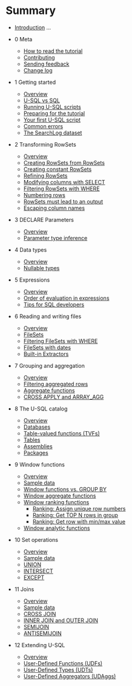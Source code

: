 # Summary

* [Introduction](README.md) ...

* 0 Meta
  * [How to read the tutorial](meta/how-to-read.md)
  * [Contributing](meta/contributing.md)
  * [Sending feedback](meta/feedback.md)
  * [Change log](meta/change-log.md)

* 1 Getting started
  * [Overview](getting-started/getting-started-intro.md)
  * [U-SQL vs SQL](getting-started/usql-vs-sql.md)
  * [Running U-SQL scripts](getting-started/running-usql-scripts.md)
  * [Preparing for the tutorial](getting-started/preparing-for-the-tutorial.md)
  * [Your first U-SQL script](getting-started/your-first-usql-script.md)
  * [Common errors](getting-started/common-errors.md)
  * [The SearchLog dataset](getting-started/searchlog-dataset.md) 

* 2 Transforming RowSets
  * [Overview](transforming-rowsets/transforming-rowsets-intro.md)
  * [Creating RowSets from RowSets](transforming-rowsets/creating-rowsets-from-rowsets.md)
  * [Creating constant RowSets](transforming-rowsets/creating-constant-rowsets.md)
  * [Refining RowSets](transforming-rowsets/refining-rowsets.md)
  * [Modifying columns with SELECT](transforming-rowsets/modifying-columns-with-select.md)
  * [Filtering RowSets with WHERE](transforming-rowsets/filtering-rowsets-with-where.md)
  * [Numbering rows](transforming-rowsets/numbering-rows.md)
  * [RowSets must lead to an output](transforming-rowsets/rowsets-must-lead-to-an-output.md)
  * [Escaping column names](transforming-rowsets/escaping-column-names.md)

* 3 DECLARE Parameters
  * [Overview](declare-parameters/declare-parameters-intro.md)
  * [Parameter type inference](declare-parameters/parameter-type-inference.md)

* 4 Data types
  * [Overview](data-types/data-types-intro.md)
  * [Nullable types](data-types/nullable-types.md)

* 5 Expressions
  * [Overview](expressions/expressions-intro.md)
  * [Order of evaluation in expressions](expressions/order-of-evaluation-in-expressions.md)
  * [Tips for SQL developers](expressions/tips-for-sql-developers.md)

* 6 Reading and writing files
  * [Overview](reading-and-writing-files/reading-and-writing-files-intro.md)
  * [FileSets](reading-and-writing-files/filesets.md)
  * [Filtering FileSets with WHERE](reading-and-writing-files/filtering-filesets-with-where.md)
  * [FileSets with dates](reading-and-writing-files/filesets-with-dates.md)
  * [Built-in Extractors](reading-and-writing-files/built-in-extractors.md)

* 7 Grouping and aggregation
  * [Overview](grouping-and-aggregation/grouping-and-aggregation-intro.md)
  * [Filtering aggregated rows](grouping-and-aggregation/filtering-aggregated-rows.md)
  * [Aggregate functions](grouping-and-aggregation/aggregate-functions.md)
  * [CROSS APPLY and ARRAY\_AGG](grouping-and-aggregation/cross-apply-and-array_agg.md)

* 8 The U-SQL catalog
  * [Overview](usql-catalog/usql-catalog-intro.md)
  * [Databases](usql-catalog/usql-databases.md)
  * [Table-valued functions \(TVFs\)](usql-catalog/usql-table-valued-functions.md)
  * [Tables](usql-catalog/usql-tables.md)
  * [Assemblies](usql-catalog/assemblies.md)
  * [Packages](usql-catalog/packages.md)

* 9 Window functions
  * [Overview](window-functions/window-functions-intro.md)
  * [Sample data](window-functions/sample-data.md)
  * [Window functions vs. GROUP BY](window-functions/window-functions-vs-group-by.md)
  * [Window aggregate functions](window-functions/window-aggregate-functions.md)
  * [Window ranking functions](window-functions/window-ranking-functions.md)
    * [Ranking: Assign unique row numbers](window-functions/ranking-assign-new-unique-row-numbers.md)
    * [Ranking: Get TOP N rows in group](window-functions/ranking-get-top-n-rows-in-group.md)
    * [Ranking: Get row with min/max value](window-functions/ranking-get-row-with-min-max-value.md)
  * [Window analytic functions](window-functions/window-analytic-functions.md)

* 10 Set operations
  * [Overview](set-operations/set-operations-intro.md)
  * [Sample data](set-operations/sample-data.md)
  * [UNION](set-operations/union.md)
  * [INTERSECT](set-operations/intersect.md)
  * [EXCEPT](set-operations/except.md)

* 11 Joins
  * [Overview](joins/joins-intro.md)
  * [Sample data](joins/sample-data.md)
  * [CROSS JOIN](joins/cross-join.md)
  * [INNER JOIN and OUTER JOIN](joins/inner-join-and-outer-join.md.md)
  * [SEMIJOIN](joins/semijoin.md)
  * [ANTISEMIJOIN](joins/antisemijoin.md)

* 12 Extending U-SQL
  * [Overview](extending-usql/extending-usql-intro.md)
  * [User-Defined Functions (UDFs)](extending-usql/user-defined-functions.md)
  * [User-Defined Types (UDTs)](extending-usql/user-defined-types.md)
  * [User-Defined Aggregators (UDAggs)](extending-usql/user-defined-aggregators.md)

